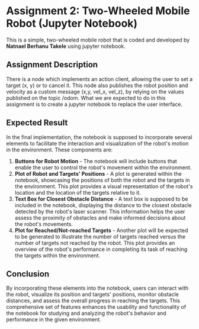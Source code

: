 # Assignment 2: Two-Wheeled Mobile Robot (Jupyter Notebook)
This is a simple, two-wheeled mobile robot that is coded and developed by **Natnael Berhanu Takele** using jupyter notebook.

## Assignment Description
There is a node which implements an action client, allowing the user to set a target (x, y) or to cancel it. This node
also publishes the robot position and velocity as a custom message (x,y, vel_x, vel_z), by relying on the values
published on the topic /odom. What we are expected to do in this assignment is to create a jupyter notebook to replace the user
interface. 

## Expected Result
In the final implementation, the notebook is supposed to incorporate several elements to facilitate the interaction and visualization of the robot's motion in the environment. These components are:

1. **Buttons for Robot Motion** - The notebook will include buttons that enable the user to control the robot's movement within the environment.
2. **Plot of Robot and Targets' Positions** - A plot is generated within the notebook, showcasing the positions of both the robot and the targets in the environment. This plot provides a visual representation of the robot's location and the location of the targets relative to it.
3. **Text Box for Closest Obstacle Distance** - A text box is supposed to be included in the notebook, displaying the distance to the closest obstacle detected by the robot's laser scanner. This information helps the user assess the proximity of obstacles and make informed decisions about the robot's movements.
4. **Plot for Reached/Not-reached Targets** - Another plot will be expected to be generated to illustrate the number of targets reached versus the number of targets not reached by the robot. This plot provides an overview of the robot's performance in completing its task of reaching the targets within the environment.

## Conclusion
By incorporating these elements into the notebook, users can interact with the robot, visualize its position and targets' positions, monitor obstacle distances, and assess the overall progress in reaching the targets. This comprehensive set of features enhances the usability and functionality of the notebook for studying and analyzing the robot's behavior and performance in the given environment.
